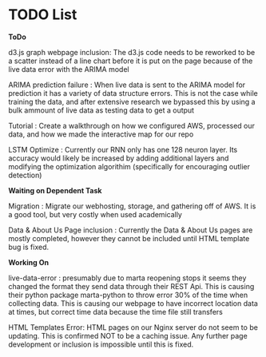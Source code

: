 # TODO List

**ToDo**

d3.js graph webpage inclusion: The d3.js code needs to be reworked to be a scatter instead of a line chart before it is put on the page because of the live data error with the ARIMA model

ARIMA prediction failure : When live data is sent to the ARIMA model for prediction it has a variety of data structure errors. This is not the case while training the data, and after extensive research we bypassed this by using a bulk ammount of  live data as testing data to get a output


Tutorial :  Create a walkthrough on how we configured AWS, processed our data, and how we made the interactive map for our repo

LSTM Optimize : Currently our RNN only has one 128 neuron layer. Its accuracy would likely be increased by adding additional layers and modifying the optimization algorithim (specifically for encouraging outlier detection)


**Waiting on Dependent Task**

Migration : Migrate our webhosting, storage, and gathering off of AWS. It is a good tool, but very costly when used academically


Data & About Us Page inclusion : Currently the Data & About Us pages are mostly completed, however they cannot be included until HTML template bug is fixed.



**Working On**

live-data-error :  presumably due to marta reopening stops it seems they changed the format they send data through their REST Api. This is causing their python package marta-python to throw error 30% of the time when collecting data. This is causing our webpage to have incorrect location data at times, but correct time data because the time file still transfers


HTML Templates Error:  HTML pages on our Nginx server do not seem to be updating. This is confirmed NOT to be a caching issue. Any further page development or inclusion is impossible until this is fixed.
